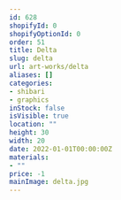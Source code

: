 ```yaml
---
id: 628
shopifyId: 0
shopifyOptionId: 0
order: 51
title: Delta
slug: delta
url: art-works/delta
aliases: []
categories:
- shibari
- graphics
inStock: false
isVisible: true
location: ""
height: 30
width: 20
date: 2022-01-01T00:00:00Z
materials:
- ""
price: -1
mainImage: delta.jpg
---
```


